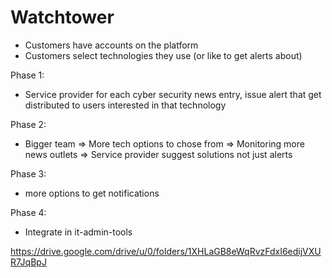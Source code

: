 # Watchtower

- Customers have accounts on the platform
- Customers select technologies they use (or like to get alerts about)

Phase 1:
- Service provider for each cyber security news entry, issue alert that get distributed to users interested in that technology

Phase 2:
- Bigger team 
=> More tech options to chose from
=> Monitoring more news outlets
=> Service provider suggest solutions not just alerts

Phase 3:
- more options to get notifications

Phase 4:
- Integrate in it-admin-tools


https://drive.google.com/drive/u/0/folders/1XHLaGB8eWqRvzFdxI6edijVXUR7JqBpJ
